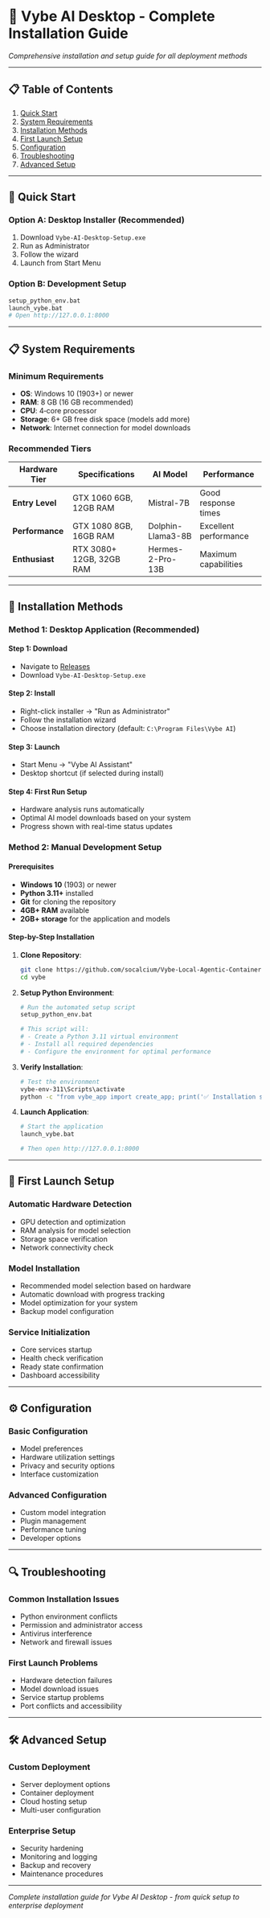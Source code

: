 # 🚀 Vybe AI Desktop - Complete Installation Guide

*Comprehensive installation and setup guide for all deployment methods*

---

## 📋 Table of Contents

1. [Quick Start](#quick-start)
2. [System Requirements](#system-requirements)
3. [Installation Methods](#installation-methods)
4. [First Launch Setup](#first-launch-setup)
5. [Configuration](#configuration)
6. [Troubleshooting](#troubleshooting)
7. [Advanced Setup](#advanced-setup)

---

## 🎯 Quick Start

### **Option A: Desktop Installer (Recommended)**
1. Download `Vybe-AI-Desktop-Setup.exe`
2. Run as Administrator
3. Follow the wizard
4. Launch from Start Menu

### **Option B: Development Setup**
```bash
setup_python_env.bat
launch_vybe.bat
# Open http://127.0.0.1:8000
```

---

## 📋 System Requirements

### **Minimum Requirements**
- **OS**: Windows 10 (1903+) or newer
- **RAM**: 8 GB (16 GB recommended)
- **CPU**: 4‑core processor
- **Storage**: 6+ GB free disk space (models add more)
- **Network**: Internet connection for model downloads

### **Recommended Tiers**

| Hardware Tier | Specifications | AI Model | Performance |
|---------------|----------------|----------|-------------|
| **Entry Level** | GTX 1060 6GB, 12GB RAM | Mistral-7B | Good response times |
| **Performance** | GTX 1080 8GB, 16GB RAM | Dolphin-Llama3-8B | Excellent performance |
| **Enthusiast** | RTX 3080+ 12GB, 32GB RAM | Hermes-2-Pro-13B | Maximum capabilities |

---

## 🚀 Installation Methods

### **Method 1: Desktop Application (Recommended)**

#### **Step 1: Download**
- Navigate to [Releases](https://github.com/socalcium/Vybe-Local-Agentic-Container/releases)
- Download `Vybe-AI-Desktop-Setup.exe`

#### **Step 2: Install**
- Right-click installer → "Run as Administrator"
- Follow the installation wizard
- Choose installation directory (default: `C:\Program Files\Vybe AI`)

#### **Step 3: Launch**
- Start Menu → "Vybe AI Assistant"
- Desktop shortcut (if selected during install)

#### **Step 4: First Run Setup**
- Hardware analysis runs automatically
- Optimal AI model downloads based on your system
- Progress shown with real-time status updates

### **Method 2: Manual Development Setup**

#### **Prerequisites**
- **Windows 10** (1903) or newer
- **Python 3.11+** installed
- **Git** for cloning the repository
- **4GB+ RAM** available
- **2GB+ storage** for the application and models

#### **Step-by-Step Installation**

1. **Clone Repository**:
   ```bash
   git clone https://github.com/socalcium/Vybe-Local-Agentic-Container.git
   cd vybe
   ```

2. **Setup Python Environment**:
   ```bash
   # Run the automated setup script
   setup_python_env.bat
   
   # This script will:
   # - Create a Python 3.11 virtual environment
   # - Install all required dependencies
   # - Configure the environment for optimal performance
   ```

3. **Verify Installation**:
   ```bash
   # Test the environment
   vybe-env-311\Scripts\activate
   python -c "from vybe_app import create_app; print('✅ Installation successful!')"
   ```

4. **Launch Application**:
   ```bash
   # Start the application
   launch_vybe.bat
   
   # Then open http://127.0.0.1:8000
   ```

---

## 🌟 First Launch Setup

### **Automatic Hardware Detection**
- GPU detection and optimization
- RAM analysis for model selection
- Storage space verification
- Network connectivity check

### **Model Installation**
- Recommended model selection based on hardware
- Automatic download with progress tracking
- Model optimization for your system
- Backup model configuration

### **Service Initialization**
- Core services startup
- Health check verification
- Ready state confirmation
- Dashboard accessibility

---

## ⚙️ Configuration

### **Basic Configuration**
- Model preferences
- Hardware utilization settings
- Privacy and security options
- Interface customization

### **Advanced Configuration**
- Custom model integration
- Plugin management
- Performance tuning
- Developer options

---

## 🔍 Troubleshooting

### **Common Installation Issues**
- Python environment conflicts
- Permission and administrator access
- Antivirus interference
- Network and firewall issues

### **First Launch Problems**
- Hardware detection failures
- Model download issues
- Service startup problems
- Port conflicts and accessibility

---

## 🛠️ Advanced Setup

### **Custom Deployment**
- Server deployment options
- Container deployment
- Cloud hosting setup
- Multi-user configuration

### **Enterprise Setup**
- Security hardening
- Monitoring and logging
- Backup and recovery
- Maintenance procedures

---

*Complete installation guide for Vybe AI Desktop - from quick setup to enterprise deployment*
